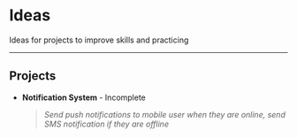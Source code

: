 # Ideas
Ideas for projects to improve skills and practicing

---
## Projects

  - **Notification System** - Incomplete
    > *Send push notifications to mobile user when they are online, send SMS notification if they are offline*
